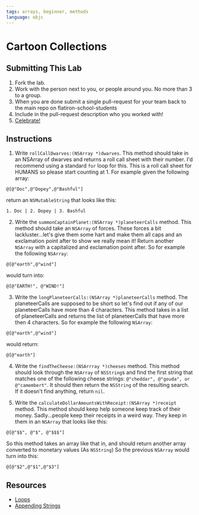 ```yaml
---
tags: arrays, beginner, methods
language: objc
---
```


# Cartoon Collections

## Submitting This Lab

  1. Fork the lab.
  2. Work with the person next to you, or people around you. No more than 3 to a group.
  3. When you are done submit a single pull-request for your team back to the main repo on flatiron-school-students
  4. Include in the pull-request description who you worked with!
  5. [Celebrate!](https://www.youtube.com/watch?v=StTqXEQ2l-Y&feature=kp)

## Instructions

  1. Write `rollCallDwarves:(NSArray *)dwarves`. This method should take in an NSArray of dwarves and returns a roll call sheet with their number. I'd recommend using a standard `for` loop for this. This is a roll call sheet for HUMANS so please start counting at 1. For example given the following array:

  ```
  @[@"Doc",@"Dopey",@"Bashful"]
  ```

  return an `NSMutableString` that looks like this:

  ```
  1. Doc | 2. Dopey | 3. Bashful
  ```

  2. Write the `summonCaptainPlanet:(NSArray *)planeteerCalls` method. This method should take an `NSArray` of forces. These forces a bit lackluster...let's give them some hart and make them all caps and an exclamation point after to show we really mean it! Return another `NSArray` with a capitalized and exclamation point after. So for example the following `NSArray`:

  ```
  @[@"earth",@"wind"]
  ```

  would turn into:

  ```
  @[@"EARTH!", @"WIND!"]
  ```

  3. Write the `longPlaneteerCalls:(NSArray *)planeteerCalls` method. The planeteerCalls are supposed to be short so let's find out if any of our planeteerCalls have more than 4 characters. This method takes in a list of planeteerCalls and returns the list of planeteerCalls that have more then 4 characters. So for example the following `NSArray`:

  ```
  @[@"earth",@"wind"]
  ```

  would return:

  ```
  @[@"earth"]
  ```

  4. Write the `findTheCheese:(NSArrray *)cheeses` method. This method should look through the `NSArray` of `NSString`s and find the first string that matches one of the following cheese strings: `@"cheddar", @"gouda", or @"camembert"`. It should then return the `NSString` of the resulting search. If it doesn't find anything, return `nil`.

  5. Write the `calculateDollarAmountsWithReceipt:(NSArray *)receipt` method. This method should keep help someone keep track of their money. Sadly...people keep their receipts in a weird way. They keep in them in an `NSArray` that looks like this:

  ```
  @[@"$$", @"$", @"$$$"]
  ```

  So this method takes an array like that in, and should return another array converted to monetary values (As `NSString`) So the previous `NSArray` would turn into this:

  ```
  @[@"$2",@"$1",@"$3"]
  ```

## Resources

  * [Loops](https://mobileappmastery.com/objective-c-loops/)
  * [Appending Strings](http://www.idev101.com/code/Objective-C/Strings/concat.html)
